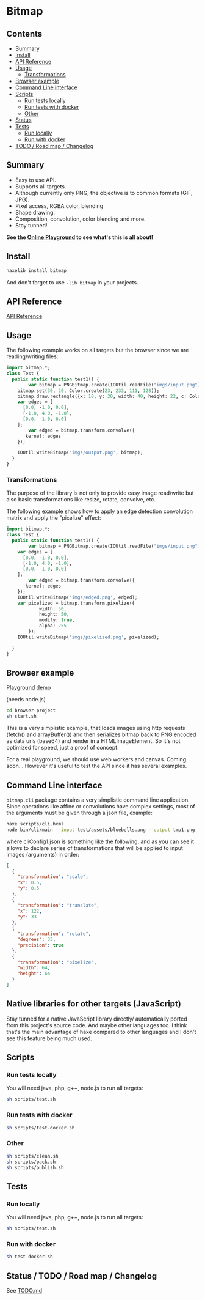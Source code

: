 # Bitmap

## Contents

<!-- toc -->

- [Summary](#summary)
- [Install](#install)
- [API Reference](#api-reference)
- [Usage](#usage)
  * [Transformations](#transformations)
- [Browser example](#browser-example)
- [Command Line interface](#command-line-interface)
- [Scripts](#scripts)
  * [Run tests locally](#run-tests-locally)
  * [Run tests with docker](#run-tests-with-docker)
  * [Other](#other)
- [Status](#status)
- [Tests](#tests)
  * [Run locally](#run-locally)
  * [Run with docker](#run-with-docker)
- [TODO / Road map / Changelog](#todo--road-map--changelog)

<!-- tocstop -->

## Summary 

 * Easy to use API.
 * Supports all targets.
 * Although currently only PNG, the objective is to common formats (GIF, JPG).
 * Pixel access, RGBA color, blending
 * Shape drawing.
 * Composition, convolution, color blending and more.
 * Stay tunned!

**See the [Online Playground](https://cancerberosgx.github.io/bitmap/playground) to see what's this is all about!**

## Install

```sh
haxelib install bitmap
```

And don't forget to use `-lib bitmap` in your projects.

## API Reference

[API Reference](https://cancerberosgx.github.io/bitmap/index.html)

## Usage


The following example works on all targets but the browser since we are reading/writing files:

```haxe
import bitmap.*;
class Test {
  public static function test1() {
		var bitmap = PNGBitmap.create(IOUtil.readFile("imgs/input.png"));	
    bitmap.set(30, 20, Color.create(23, 233, 111, 128)); 	
    bitmap.draw.rectangle({x: 10, y: 20, width: 40, height: 22, c: Color.create(12, 144, 0, 131), fill: false});
    var edges = [
      [0.0, -1.0, 0.0],
      [-1.0, 4.0, -1.0],
      [0.0, -1.0, 0.0]
    ];
		var edged = bitmap.transform.convolve({
       kernel: edges
    });

    IOUtil.writeBitmap('imgs/output.png', bitmap);
  }
}
```

### Transformations 

The purpose of the library is not only to provide easy image read/write but also basic transformations like resize, rotate, convolve, etc.

The following example shows how to apply an edge detection convolution matrix and apply the "pixelize" effect:


```haxe
import bitmap.*;
class Test {
  public static function test1() {
		var bitmap = PNGBitmap.create(IOUtil.readFile("imgs/input.png"));	
    var edges = [
      [0.0, -1.0, 0.0],
      [-1.0, 4.0, -1.0],
      [0.0, -1.0, 0.0]
    ];
		var edged = bitmap.transform.convolve({
       kernel: edges
    });
    IOUtil.writeBitmap('imgs/edged.png', edged);
    var pixelized = bitmap.transform.pixelize({
			width: 50,
			height: 50,
			modify: true,
			alpha: 255
		});
    IOUtil.writeBitmap('imgs/pixelized.png', pixelized);

  }
}
```

## Browser example

[Playground demo](https://cancerberosgx.github.io/bitmap/playground)

(needs node.js)

```sh
cd browser-project
sh start.sh
```

This is a very simplistic example, that loads images using http requests (fetch() and arrayBuffer()) and then serializes bitmap back to PNG encoded as data urls (base64) and render in a HTMLImageElement. So it's not optimized for speed, just a proof of concept.

For a real playground, we should use web workers and canvas. Coming soon... However it's useful to test the API since it has several examples. 


## Command Line interface

`bitmap.cli` package contains a very simplistic command line application. Since operations like affine or convolutions have complex settings, most of the arguments must be given through a json file, example:

```sh
haxe scripts/cli.hxml
node bin/cli/main --input test/assets/bluebells.png --output tmp1.png --config test/assets/cliConfig1.json
```

where cliConfig1.json is something like the following, and as you can see it allows to declare series of transformations that will be applied to input images (arguments) in order:

```json
[
  {
    "transformation": "scale",
    "x": 0.5,
    "y": 0.5
  },
  {
    "transformation": "translate",
    "x": 122,
    "y": 33
  },
  {
    "transformation": "rotate",
    "degrees": 33,
    "precision": true
  },
  {
    "transformation": "pixelize",
    "width": 64,
    "height": 64
  }
]
```

## Native libraries for other targets (JavaScript)

Stay tunned for a native JavaScript library directly/ automatically ported from this project's source code. And maybe other languages too. I think that's the main advantage of haxe compared to other languages and I don't see this feature being much used. 

## Scripts

### Run tests locally

You will need java, php, g++, node.js to run all targets:

```sh
sh scripts/test.sh
```

### Run tests with docker

```sh
sh scripts/test-docker.sh
```

### Other

```sh
sh scripts/clean.sh
sh scripts/pack.sh
sh scripts/publish.sh
```

## Tests

### Run locally

You will need java, php, g++, node.js to run all targets:

```sh
sh scripts/test.sh
```

### Run with docker

```sh
sh test-docker.sh
```

## Status / TODO / Road map / Changelog

See [TODO.md](TODO.md)
